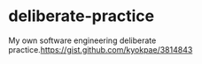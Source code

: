 deliberate-practice
===================

My own software engineering deliberate practice.https://gist.github.com/kyokpae/3814843
